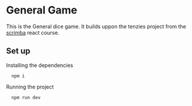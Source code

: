 # General Game

This is the General dice game. It builds uppon the tenzies project from the [scrimba](https://scrimba.com/learn/learnreact) react course.

## Set up

Installing the dependencies
```
  npm i
```

Running the project
```
  npm run dev
```
